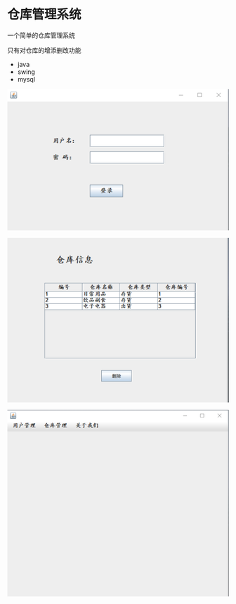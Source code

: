# 仓库管理系统

一个简单的仓库管理系统

只有对仓库的增添删改功能

- java
- swing 
- mysql

![图片](https://github.com/Phny111/warehousemanage/blob/61bfbcace998099486b0df54953f7290ab733ea2/image/1.png)

![图片](https://github.com/Phny111/warehousemanage/blob/d7d1f1487e7d93ae3a79165bead52dde9d916978/image/2.png)

![图片](https://github.com/Phny111/warehousemanage/blob/d6948fd76ffe6c9363156c0fb5ba31861b1059d9/image/3.png)
